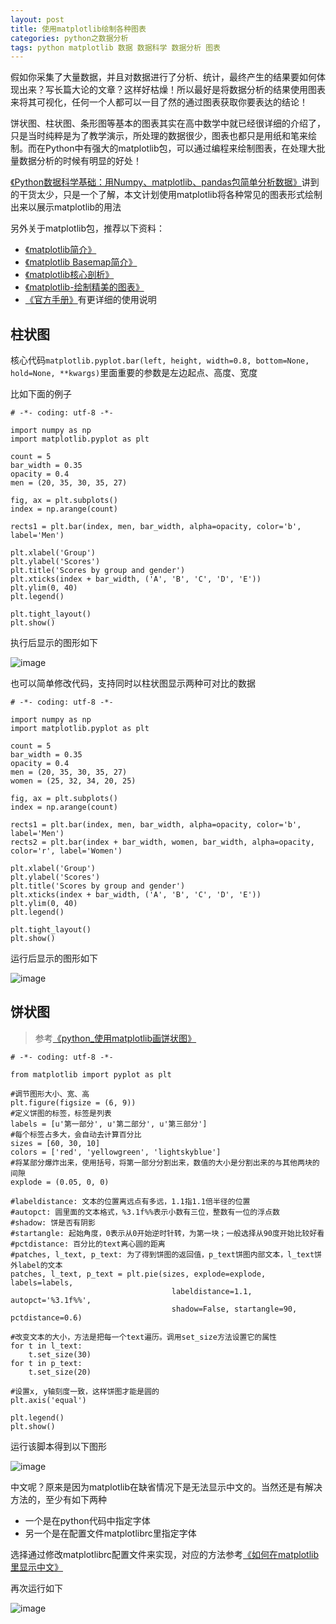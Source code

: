 ```yaml
---
layout: post
title: 使用matplotlib绘制各种图表
categories: python之数据分析
tags: python matplotlib 数据 数据科学 数据分析 图表
---
```


假如你采集了大量数据，并且对数据进行了分析、统计，最终产生的结果要如何体现出来？写长篇大论的文章？这样好枯燥！所以最好是将数据分析的结果使用图表来将其可视化，任何一个人都可以一目了然的通过图表获取你要表达的结论！

饼状图、柱状图、条形图等基本的图表其实在高中数学中就已经很详细的介绍了，只是当时纯粹是为了教学演示，所处理的数据很少，图表也都只是用纸和笔来绘制。而在Python中有强大的matplotlib包，可以通过编程来绘制图表，在处理大批量数据分析的时候有明显的好处！

[《Python数据科学基础：用Numpy、matplotlib、pandas包简单分析数据》](http://www.xumenger.com/python-data-science-02-20170109/)讲到的干货太少，只是一个了解，本文计划使用matplotlib将各种常见的图表形式绘制出来以展示matplotlib的用法

另外关于matplotlib包，推荐以下资料：

* [《matplotlib简介》](http://www.cnblogs.com/vamei/archive/2012/09/17/2689798.html)
* [《matplotlib Basemap简介》](http://www.cnblogs.com/vamei/archive/2012/09/16/2687954.html)
* [《matplotlib核心剖析》 ](http://www.cnblogs.com/vamei/archive/2013/01/30/2879700.html)
* [《matplotlib-绘制精美的图表》](http://old.sebug.net/paper/books/scipydoc/matplotlib_intro.html)
* [《官方手册》](http://matplotlib.org/contents.html)有更详细的使用说明

## 柱状图

核心代码`matplotlib.pyplot.bar(left, height, width=0.8, bottom=None, hold=None, **kwargs)`里面重要的参数是左边起点、高度、宽度

比如下面的例子

```
# -*- coding: utf-8 -*-

import numpy as np
import matplotlib.pyplot as plt

count = 5
bar_width = 0.35
opacity = 0.4
men = (20, 35, 30, 35, 27)

fig, ax = plt.subplots()
index = np.arange(count)

rects1 = plt.bar(index, men, bar_width, alpha=opacity, color='b', label='Men')

plt.xlabel('Group')
plt.ylabel('Scores')
plt.title('Scores by group and gender')
plt.xticks(index + bar_width, ('A', 'B', 'C', 'D', 'E'))
plt.ylim(0, 40)
plt.legend()

plt.tight_layout()
plt.show()
```

执行后显示的图形如下

![image](../media/image/2017-02-24/01.png)

也可以简单修改代码，支持同时以柱状图显示两种可对比的数据

```
# -*- coding: utf-8 -*-

import numpy as np
import matplotlib.pyplot as plt

count = 5
bar_width = 0.35
opacity = 0.4
men = (20, 35, 30, 35, 27)
women = (25, 32, 34, 20, 25)

fig, ax = plt.subplots()
index = np.arange(count)

rects1 = plt.bar(index, men, bar_width, alpha=opacity, color='b', label='Men')
rects2 = plt.bar(index + bar_width, women, bar_width, alpha=opacity, color='r', label='Women')

plt.xlabel('Group')
plt.ylabel('Scores')
plt.title('Scores by group and gender')
plt.xticks(index + bar_width, ('A', 'B', 'C', 'D', 'E'))
plt.ylim(0, 40)
plt.legend()

plt.tight_layout()
plt.show()
```

运行后显示的图形如下

![image](../media/image/2017-02-24/02.png)

## 饼状图

>参考[《python_使用matplotlib画饼状图》](http://www.jianshu.com/p/0a76c94e9db7)

```
# -*- coding: utf-8 -*-

from matplotlib import pyplot as plt

#调节图形大小、宽、高
plt.figure(figsize = (6, 9))
#定义饼图的标签，标签是列表
labels = [u'第一部分', u'第二部分', u'第三部分']
#每个标签占多大，会自动去计算百分比
sizes = [60, 30, 10]
colors = ['red', 'yellowgreen', 'lightskyblue']
#将某部分爆炸出来，使用括号，将第一部分分割出来，数值的大小是分割出来的与其他两块的间隙
explode = (0.05, 0, 0)

#labeldistance: 文本的位置离远点有多远，1.1指1.1倍半径的位置
#autopct: 圆里面的文本格式，%3.1f%%表示小数有三位，整数有一位的浮点数
#shadow: 饼是否有阴影
#startangle: 起始角度，0表示从0开始逆时针转，为第一块；一般选择从90度开始比较好看
#pctdistance: 百分比的text离心圆的距离
#patches, l_text, p_text: 为了得到饼图的返回值，p_text饼图内部文本，l_text饼外label的文本
patches, l_text, p_text = plt.pie(sizes, explode=explode, labels=labels,
                                    labeldistance=1.1, autopct='%3.1f%%',
                                    shadow=False, startangle=90, pctdistance=0.6)

#改变文本的大小，方法是把每一个text遍历。调用set_size方法设置它的属性
for t in l_text:
    t.set_size(30)
for t in p_text:
    t.set_size(20)

#设置x, y轴刻度一致，这样饼图才能是圆的
plt.axis('equal')

plt.legend()
plt.show()
```

运行该脚本得到以下图形

![image](../media/image/2017-02-24/03.png)

中文呢？原来是因为matplotlib在缺省情况下是无法显示中文的。当然还是有解决方法的，至少有如下两种

* 一个是在python代码中指定字体
* 另一个是在配置文件matplotlibrc里指定字体

选择通过修改matplotlibrc配置文件来实现，对应的方法参考[《如何在matplotlib里显示中文》](http://blog.sciencenet.cn/blog-43412-343002.html)

再次运行如下

![image](../media/image/2017-02-24/04.png)

